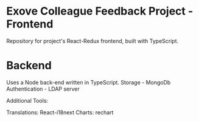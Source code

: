 # Exove Colleague Feedback Project - Frontend

Repository for project's React-Redux frontend, built with TypeScript.


# Backend
Uses a Node back-end written in TypeScript.
Storage - MongoDb
Authentication - LDAP server

Additional Tools:

Translations: React-i18next
Charts: rechart
